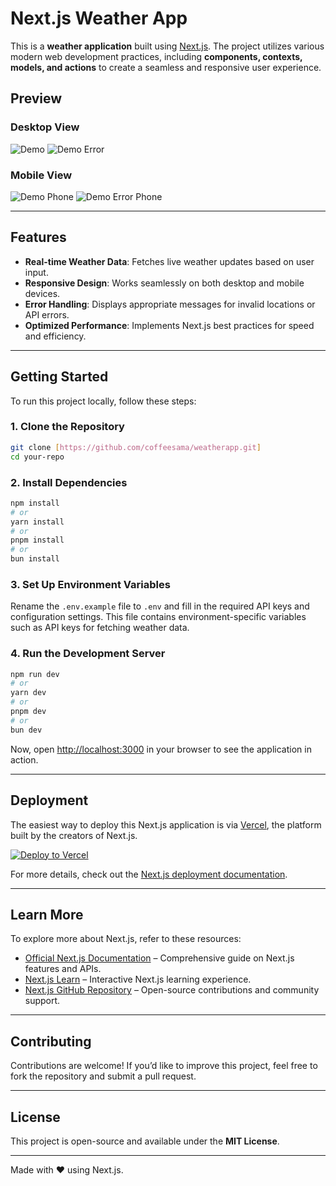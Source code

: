 # Next.js Weather App

This is a **weather application** built using [Next.js](https://nextjs.org). The project utilizes various modern web development practices, including **components, contexts, models, and actions** to create a seamless and responsive user experience.

## Preview

### Desktop View
![Demo](https://github.com/user-attachments/assets/dca4ae0a-2a0b-4214-bc7a-64e1325a29bd)
![Demo Error](https://github.com/user-attachments/assets/5d264b8c-888c-4113-a308-c70870cb0de7)

### Mobile View
![Demo Phone](https://github.com/user-attachments/assets/ffd3d494-d935-42fc-88ba-bfc3e5eafd8b)
![Demo Error Phone](https://github.com/user-attachments/assets/2cd77a62-ccf2-4f6d-8df6-4874b76acadb)

---

## Features
- **Real-time Weather Data**: Fetches live weather updates based on user input.
- **Responsive Design**: Works seamlessly on both desktop and mobile devices.
- **Error Handling**: Displays appropriate messages for invalid locations or API errors.
- **Optimized Performance**: Implements Next.js best practices for speed and efficiency.

---

## Getting Started

To run this project locally, follow these steps:

### 1. Clone the Repository
```bash
git clone [https://github.com/coffeesama/weatherapp.git]
cd your-repo
```

### 2. Install Dependencies
```bash
npm install
# or
yarn install
# or
pnpm install
# or
bun install
```

### 3. Set Up Environment Variables
Rename the `.env.example` file to `.env` and fill in the required API keys and configuration settings. This file contains environment-specific variables such as API keys for fetching weather data.

### 4. Run the Development Server
```bash
npm run dev
# or
yarn dev
# or
pnpm dev
# or
bun dev
```

Now, open [http://localhost:3000](http://localhost:3000) in your browser to see the application in action.


---

## Deployment

The easiest way to deploy this Next.js application is via [Vercel](https://vercel.com/), the platform built by the creators of Next.js.

[![Deploy to Vercel](https://vercel.com/button)](https://vercel.com/new?utm_medium=default-template&filter=next.js&utm_source=create-next-app&utm_campaign=create-next-app-readme)

For more details, check out the [Next.js deployment documentation](https://nextjs.org/docs/app/building-your-application/deploying).

---

## Learn More

To explore more about Next.js, refer to these resources:

- [Official Next.js Documentation](https://nextjs.org/docs) – Comprehensive guide on Next.js features and APIs.
- [Next.js Learn](https://nextjs.org/learn) – Interactive Next.js learning experience.
- [Next.js GitHub Repository](https://github.com/vercel/next.js) – Open-source contributions and community support.

---

## Contributing
Contributions are welcome! If you’d like to improve this project, feel free to fork the repository and submit a pull request.

---

## License
This project is open-source and available under the **MIT License**.

---

Made with ❤️ using Next.js.

